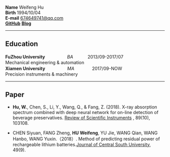 **Name** Weifeng Hu  
**Birth** 1994/10/04  
**E-mail** 674649741@qq.com  
**[GitHub](https://github.com/Hu-WF)**    **[Blog](https://blog.csdn.net/Hu_WF)**  
 
----

## Education  
**FuZhou University**　　　　　_BA_ 　　　2013/09-2017/07  
Mechanical engineering & automation  
**Xiamen University**　　　　　_MA_　　　　2017/09-NOW  
Precision instruments & machinery

----

## Paper
* **Hu, W.**, Chen, S., Li, Y., Wang, Q., & Fang, Z. (2018). X-ray absorption spectrum combined with deep neural network for on-line detection of beverage preservatives. [Review of Scientific Instruments](https://aip.scitation.org/doi/10.1063/1.5048281)
, 89(10), 103108.  

* CHEN Siyuan, FANG Zheng, **HU Weifeng**, YU Jie, WANG Qian, WANG Hanbo, WANG Yuxin.（2018）. Method of predicting residual power of rechargeable lithium batteries.[Journal of Central South University](http://www.zndxzk.com.cn/paper/paperView.aspx?id=paper_318535), 49(9).  




